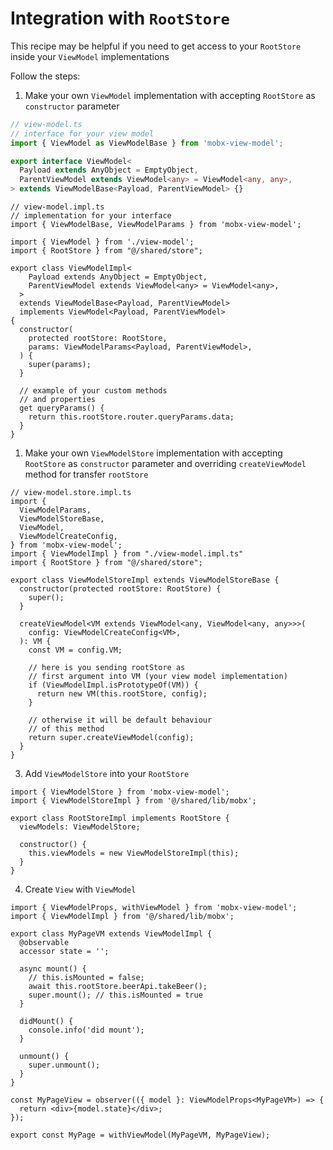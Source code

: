 # Integration with `RootStore`   

This recipe may be helpful if you need to get access to your `RootStore` inside your `ViewModel` implementations   

Follow the steps:   

1. Make your own `ViewModel` implementation with accepting `RootStore` as `constructor` parameter   

```ts
// view-model.ts
// interface for your view model
import { ViewModel as ViewModelBase } from 'mobx-view-model';

export interface ViewModel<
  Payload extends AnyObject = EmptyObject,
  ParentViewModel extends ViewModel<any> = ViewModel<any, any>,
> extends ViewModelBase<Payload, ParentViewModel> {}
```

```ts{6,16}
// view-model.impl.ts
// implementation for your interface
import { ViewModelBase, ViewModelParams } from 'mobx-view-model';

import { ViewModel } from './view-model';
import { RootStore } from "@/shared/store";

export class ViewModelImpl<
    Payload extends AnyObject = EmptyObject,
    ParentViewModel extends ViewModel<any> = ViewModel<any>,
  >
  extends ViewModelBase<Payload, ParentViewModel>
  implements ViewModel<Payload, ParentViewModel>
{
  constructor(
    protected rootStore: RootStore,
    params: ViewModelParams<Payload, ParentViewModel>,
  ) {
    super(params);
  }

  // example of your custom methods
  // and properties
  get queryParams() {
    return this.rootStore.router.queryParams.data;
  }
}

```


1. Make your own `ViewModelStore` implementation with accepting `RootStore` as `constructor` parameter and overriding `createViewModel` method for transfer `rootStore`   

```ts{8,9,12,23,24,25}
// view-model.store.impl.ts
import {
  ViewModelParams,
  ViewModelStoreBase,
  ViewModel,
  ViewModelCreateConfig,
} from 'mobx-view-model';
import { ViewModelImpl } from "./view-model.impl.ts"
import { RootStore } from "@/shared/store";

export class ViewModelStoreImpl extends ViewModelStoreBase {
  constructor(protected rootStore: RootStore) {
    super();
  }

  createViewModel<VM extends ViewModel<any, ViewModel<any, any>>>(
    config: ViewModelCreateConfig<VM>,
  ): VM {
    const VM = config.VM;

    // here is you sending rootStore as
    // first argument into VM (your view model implementation)
    if (ViewModelImpl.isPrototypeOf(VM)) {
      return new VM(this.rootStore, config);
    }

    // otherwise it will be default behaviour
    // of this method
    return super.createViewModel(config);
  }
}
```

3. Add `ViewModelStore` into your `RootStore`   

```ts{8}
import { ViewModelStore } from 'mobx-view-model';
import { ViewModelStoreImpl } from '@/shared/lib/mobx';

export class RootStoreImpl implements RootStore {
  viewModels: ViewModelStore;

  constructor() {
    this.viewModels = new ViewModelStoreImpl(this);
  }
}
```  

4. Create `View` with `ViewModel`   

```tsx{2,4,10}
import { ViewModelProps, withViewModel } from 'mobx-view-model';
import { ViewModelImpl } from '@/shared/lib/mobx';

export class MyPageVM extends ViewModelImpl {
  @observable
  accessor state = '';

  async mount() {
    // this.isMounted = false;
    await this.rootStore.beerApi.takeBeer();
    super.mount(); // this.isMounted = true
  }

  didMount() {
    console.info('did mount');
  }

  unmount() {
    super.unmount();
  }
}

const MyPageView = observer(({ model }: ViewModelProps<MyPageVM>) => {
  return <div>{model.state}</div>;
});

export const MyPage = withViewModel(MyPageVM, MyPageView);
```
